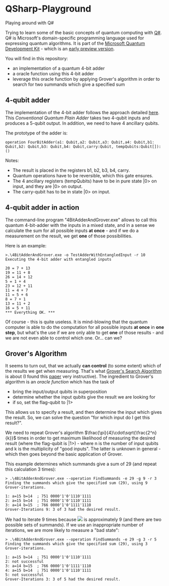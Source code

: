# QSharp-Playground
Playing around with Q#

Trying to learn some of the basic concepts of quantum computing with [Q#](https://docs.microsoft.com/en-us/quantum/quantum-qr-intro?view=qsharp-preview). Q# is Microsoft's domain-specific programming language used for expressing quantum algorithms. It is part of the [Microsoft Quantum Development Kit](https://www.microsoft.com/en-us/quantum/development-kit) - which is an [early preview version](https://blogs.microsoft.com/ai/future-quantum-microsoft-releases-free-preview-quantum-development-kit/).

You will find in this repository:
- an implementation of a quantum 4-bit adder
- a oracle function using this 4-bit adder
- leverage this oracle function by applying Grover's algorithm in order to search for two summands which give a specified sum


## 4-qubit adder

The implementation of the 4-bit adder follows the approach detailed [here](https://arxiv.org/ftp/quant-ph/papers/0206/0206028.pdf). This *Conventional Quantum Plain Adder* takes two 4-qubit inputs and produces a 5-qubit output. In addition, we need to have 4 ancillary qubits.

The prototype of the adder is:

    operation FourBitAdder(a1: Qubit,a2: Qubit,a3: Qubit,a4: Qubit,b1: Qubit,b2: Qubit,b3: Qubit,b4: Qubit,carry:Qubit, tempQubits:Qubit[]):()

Notes:
- The result is placed in the registers b1, b2, b3, b4, carry.
- Quantum operations have to be reversible, which this gate ensures.
- The 4 ancillary registers (tempQubits) have to be in pure state |0> on input, and they are |0> on output.
- The carry-qubit has to be in state |0> on input.

## 4-qubit adder in action

The command-line program "4BitAdderAndGrover.exe" allows to call this quantum 4-bit-adder with the inputs in a mixed state, and in a sense we calculate the sum for all possible inputs **at once** - and if we do a measurement on the result, we get **one** of those possibilities.

Here is an example:

    >.\4BitAdderAndGrover.exe -o TestAdderWithEntangledInput -r 10
    Executing the 4-bit adder with entangled inputs

    20 = 7 + 13
    19 = 11 + 8
    26 = 14 + 12
    5 = 1 + 4
    23 = 12 + 11
    11 = 4 + 7
    11 = 5 + 6
    8 = 7 + 1
    13 = 11 + 2
    16 = 5 + 11
    *** Everything OK. ***

Of course - this is quite useless. It is mind-blowing that the quantum computer is able to do the computation for all possible inputs **at once** in **one step**, but what's the use if we are only able to get **one** of those results - and we are not even able to control which one. Or... can we?

## Grover's Algorithm

It seems to turn out, that we actually **can control** (to some extent) which of the results we get when measuring. That's what [Grover's Search Algorithm](https://en.wikipedia.org/wiki/Grover%27s_algorithm) is about (I found this [paper](https://arxiv.org/abs/quant-ph/9809016v2) very instructive).
The ingredient to Grover's algorithm is an *oracle function* which has the task of
* bring the input/output qubits in superposition
* determine whether the input qubits give the result we are looking for
* if so, set the flag-qubit to |1>

This allows us to specify a result, and then determine the input which gives the result. So, we can solve the question "for which input do I get this result?".

We need to repeat Grover's algorithm $\frac{\pi}{4}\cdot\sqrt{\frac{2^n}{k}}$ times in order to get maximum likelihood of measuring the desired result (where the flag-qubit is |1>) - where n is the number of input qubits and k is the multiplicity of "good inputs". The latter is unknown in general - which then goes beyond the basic application of Grover.

This example determines which summands give a sum of 29 (and repeat this calculation 3 times):

    > .\4BitAdderAndGrover.exe --operation FindSummands -e 29 -g 9 -r 3
    Finding the summands which give the specified sum (29), using 9 Grover-iterations.
    
    1: a=15 b=14  ; 751 0000'1'0'1110'1111
    2: a=15 b=14  ; 751 0000'1'0'1110'1111
    3: a=14 b=15  ; 766 0000'1'0'1111'1110
    Grover-Iterations 9: 3 of 3 had the desired result.

We had to iterate 9 times because <img src="https://render.githubusercontent.com/render/math?math=\frac{\pi}{4}\cdot\sqrt{\frac{2^8}{2}}"> is approximately 9 (and there are two possible sets of summands). If we use an inappropriate number of iterations, we are more likely to measure a "bad state":

    > .\4BitAdderAndGrover.exe --operation FindSummands -e 29 -g 3 -r 5
    Finding the summands which give the specified sum (29), using 3 Grover-iterations.
    
    1: a=15 b=14  ; 751 0000'1'0'1110'1111
    2: not successful
    3: a=14 b=15  ; 766 0000'1'0'1111'1110
    4: a=15 b=14  ; 751 0000'1'0'1110'1111
    5: not successful
    Grover-Iterations 3: 3 of 5 had the desired result.
